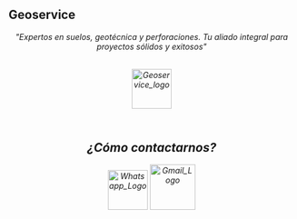 ## Geoservice

<p align="center"><em>"Expertos en suelos, geotécnica y perforaciones. Tu aliado integral para proyectos sólidos y exitosos"</p> 
    <br/>
    <div align="center">
        <img src="https://res.cloudinary.com/nacho-morales/image/upload/v1684860890/Geoservice/Logo_hd_pjie2t.png" alt="Geoservice_logo" height="70" widtht"60"/>
    </div>

<br/> 

#

</p><h2 align="center">¿Cómo contactarnos?</h2><p align="left"> 
<p align="center">
    <img src="[https://cdn.icon-icons.com/icons2/729/PNG/512/whatsapp_icon-icons.com_62756.png](https://cdn.icon-icons.com/icons2/1099/PNG/512/1485482192-phone_78665.png)" alt="Whatsapp_Logo" height="70" >
    <a href="mailto:geoservice@geoservice.com.ar" ><img src="https://cdn.icon-icons.com/icons2/2631/PNG/512/gmail_new_logo_icon_159149.png" alt="Gmail_Logo" height="80" >
     
</p>

#
